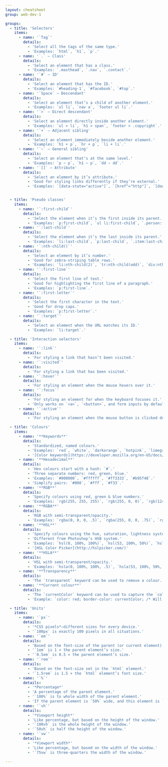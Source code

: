 ```yaml
---
layout: cheatsheet
group: web-dev-1

groups:
  - title: 'Selectors'
    items:
      - name: '`Tag`'
        details:
          - 'Select all the tags of the same type.'
          - 'Examples: `html`, `h1`, `p`.'
      - name: '`.` — Class'
        details:
          - 'Select an element that has a class.'
          - 'Examples: `.masthead`, `.nav`, `.contact`.'
      - name: '`#` — ID'
        details:
          - 'Select an element that has the ID.'
          - 'Examples: `#heading-1`, `#facebook`, `#top`.'
      - name: '`Space` — Descendant'
        details:
          - 'Select an element that’s a child of another element.'
          - 'Examples: `ul li`, `nav a`, `footer ul li`.'
      - name: '`>` — Direct descendant'
        details:
          - 'Select an element directly inside another element.'
          - 'Examples: `ul > li`, `h1 > span`, `footer > .copyright`.'
      - name: '`+` — Adjacent sibling'
        details:
          - 'Select an element immediately beside another element.'
          - 'Examples: `h1 + p`, `hr + p`, `li + li`.'
      - name: '`~` — General sibling'
        details:
          - 'Select an element that’s at the same level.'
          - 'Examples: `p ~ p`, `h1 ~ p`, `dd ~ dd`.'
      - name: '`[]` — Attribute'
        details:
          - 'Select an element by it’s attribute.'
          - 'Good for styling links differently if they’re external.'
          - 'Examples: `[data-state="active"]`, `[href^="http"]`, `[download]`.'


  - title: 'Pseudo classes'
    items:
      - name: '`:first-child`'
        details:
          - 'Select the element when it’s the first inside its parent.'
          - 'Examples: `p:first-child`, `ul li:first-child`, `.person:first-child`.'
      - name: '`:last-child`'
        details:
          - 'Select the element when it’s the last inside its parent.'
          - 'Examples: `li:last-child`, `p:last-child`, `.item:last-child`.'
      - name: '`:nth-child()`'
        details:
          - 'Select an element by it’s number.'
          - 'Good for zebra-striping table rows.'
          - 'Examples: `li:nth-child(2)`, `tr:nth-child(odd)`, `div:nth-child(5n)`.'
      - name: '`:first-line`'
        details:
          - 'Select the first line of text.'
          - 'Good for highlighting the first line of a paragraph.'
          - 'Examples: `p:first-line`.'
      - name: '`:first-letter`'
        details:
          - 'Select the first character in the text.'
          - 'Good for drop caps.'
          - 'Examples: `p:first-letter`.'
      - name: '`:target`'
        details:
          - 'Select an element when the URL matches its ID.'
          - 'Examples: `li:target`.'

  - title: 'Interaction selectors'
    items:
      - name: '`:link`'
        details:
          - 'For styling a link that hasn’t been visited.'
      - name: '`:visited`'
        details:
          - 'For styling a link that has been visited.'
      - name: '`:hover`'
        details:
          - 'For styling an element when the mouse hovers over it.'
      - name: '`:focus`'
        details:
          - 'For styling an element for when the keyboard focuses it.'
          - 'Only works on `<a>`, `<button>`, and form inputs by default.'
      - name: '`:active`'
        details:
          - 'For styling an element when the mouse button is clicked down on it.'

  - title: 'Colours'
    items:
      - name: '**Keywords**'
        details:
          - 'Standardized, named colours.'
          - 'Examples: `red`, `white`, `darkorange`, `hotpink`, `limegreen`.'
          - '[Color keywords](https://developer.mozilla.org/en-US/docs/Web/CSS/color_value#Color_keywords).'
      - name: '**Hexadecimal**'
        details:
          - 'Hex colours start with a hash: `#`.'
          - 'Three separate numbers: red, green, blue.'
          - 'Examples: `#000000`, `#ffffff`, `#ff3333`, `#b95f48`.'
          - 'Simplify pairs: `#000`, `#fff`, `#f33`.'
      - name: '**RGB**'
        details:
          - 'Specify colours using red, green & blue numbers.'
          - 'Examples: `rgb(255, 255, 255)`, `rgb(255, 0, 0)`, `rgb(124, 65, 99)`.'
      - name: '**RGBA**'
        details:
          - 'RGB with semi-transparent/opacity.'
          - 'Examples: `rgba(0, 0, 0, .5)`, `rgba(255, 0, 0, .75)`, `rgba(124, 65, 99, .8)`.'
      - name: '**HSL**'
        details:
          - 'Specify colours using the hue, saturation, lightness system.'
          - 'Different from Photoshop’s HSB system.'
          - 'Examples: `hsl(0, 100%, 100%)`, `hsl(53, 100%, 50%)`, `hsl(167, 38%, 59%)`.'
          - '[HSL Color Picker](http://hslpicker.com/)'
      - name: '**HSLA**'
        details:
          - 'HSL with semi-transparent/opacity.'
          - 'Examples: `hsla(0, 100%, 100%, .5)`, `hsla(53, 100%, 50%, .7)`, `hsla(167, 38%, 59%, .3)`.'
      - name: '**Transparency**'
        details:
          - 'The `transparent` keyword can be used to remove a colour.'
      - name: '**Current colour**'
        details:
          - 'The `currentColor` keyword can be used to capture the `color` of the same element.'
          - 'Example: `color: red; border-color: currentColor; /* Will be red */`'

  - title: 'Units'
    items:
      - name: '`px`'
        details:
          - '*CSS pixels*—different sizes for every device.'
          - '`100px` is exactly 100 pixels in all situations.'
      - name: '`em`'
        details:
          - 'Based on the font-size of the parent (or current element).'
          - '`1em` is 1 × the parent element’s size.'
          - '`0.5em` is 0.5 × the parent element’s size.'
      - name: '`rem`'
        details:
          - 'Based on the font-size set in the `html` element.'
          - '`1.5rem` is 1.5 × the `html` element’s font size.'
      - name: '`%`'
        details:
          - '*Percentage*'
          - 'A percentage of the parent element.'
          - '`100%` is to whole width of the parent element.'
          - 'If the parent element is `50%` wide, and this element is `50%` wide, then it only takes up `25%` of the original grand parent element.'
      - name: '`vh`'
        details:
          - '*Viewport height*'
          - 'Like percentage, but based on the height of the window.'
          - '`100vh` is the whole height of the window.'
          - '`50vh` is half the height of the window.'
      - name: '`vw`'
        details:
          - '*Viewport width*'
          - 'Like percentage, but based on the width of the window.'
          - '`75vw` is three-quarters the width of the window.'

---
```

